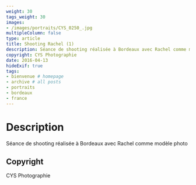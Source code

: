 ```yaml
---
weight: 30
tags_weight: 30
images:
- /images/portraits/CYS_0250_.jpg
multipleColumn: false
type: article
title: Shooting Rachel (1)
description: Séance de shooting réalisée à Bordeaux avec Rachel comme modèle photo
copyright: CYS Photographie
date: 2016-04-13
hideExif: true
tags:
- bienvenue # homepage
- archive # all posts
- portraits
- bordeaux
- france
---
```


# Description

Séance de shooting réalisée à Bordeaux avec Rachel comme modèle photo

## Copyright

CYS Photographie
